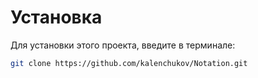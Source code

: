 # Установка
Для установки этого проекта, введите в терминале:
```bash
git clone https://github.com/kalenchukov/Notation.git
```
